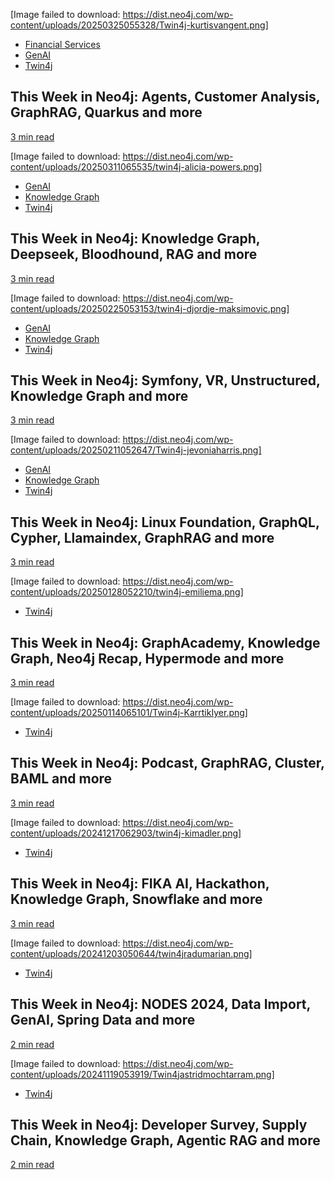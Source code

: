 [Image failed to download: https://dist.neo4j.com/wp-content/uploads/20250325055328/Twin4j-kurtisvangent.png]

* [Financial Services](https://neo4j.com/blog/financial-services/)
* [GenAI](https://neo4j.com/blog/genai/)
* [Twin4j](https://neo4j.com/blog/twin4j/)

## This Week in Neo4j: Agents, Customer Analysis, GraphRAG, Quarkus and more

[3 min read](https://neo4j.com/blog/twin4j/this-week-in-neo4j-agents-customeranalysis-graphrag-quarkus-and-more/)

[Image failed to download: https://dist.neo4j.com/wp-content/uploads/20250311065535/twin4j-alicia-powers.png]

* [GenAI](https://neo4j.com/blog/genai/)
* [Knowledge Graph](https://neo4j.com/blog/knowledge-graph/)
* [Twin4j](https://neo4j.com/blog/twin4j/)

## This Week in Neo4j: Knowledge Graph, Deepseek, Bloodhound, RAG and more

[3 min read](https://neo4j.com/blog/twin4j/this-week-in-neo4j-knowledgegraph-deepseek-bloodhound-rag-and-more/)

[Image failed to download: https://dist.neo4j.com/wp-content/uploads/20250225053153/twin4j-djordje-maksimovic.png]

* [GenAI](https://neo4j.com/blog/genai/)
* [Knowledge Graph](https://neo4j.com/blog/knowledge-graph/)
* [Twin4j](https://neo4j.com/blog/twin4j/)

## This Week in Neo4j: Symfony, VR, Unstructured, Knowledge Graph and more

[3 min read](https://neo4j.com/blog/twin4j/this-week-in-neo4j-symfony-vr-unstructured-knowledgegraph-and-more/)

[Image failed to download: https://dist.neo4j.com/wp-content/uploads/20250211052647/Twin4j-jevoniaharris.png]

* [GenAI](https://neo4j.com/blog/genai/)
* [Knowledge Graph](https://neo4j.com/blog/knowledge-graph/)
* [Twin4j](https://neo4j.com/blog/twin4j/)

## This Week in Neo4j: Linux Foundation, GraphQL, Cypher, Llamaindex, GraphRAG and more

[3 min read](https://neo4j.com/blog/twin4j/this-week-in-neo4j-graphql-cypher-llamaindex-graphrag-and-more/)

[Image failed to download: https://dist.neo4j.com/wp-content/uploads/20250128052210/twin4j-emiliema.png]

* [Twin4j](https://neo4j.com/blog/twin4j/)

## This Week in Neo4j: GraphAcademy, Knowledge Graph, Neo4j Recap, Hypermode and more

[3 min read](https://neo4j.com/blog/twin4j/this-week-in-neo4j-graphacademy-knowledgegraph-recap-hypermode-and-more/)

[Image failed to download: https://dist.neo4j.com/wp-content/uploads/20250114065101/Twin4j-KarrtikIyer.png]

* [Twin4j](https://neo4j.com/blog/twin4j/)

## This Week in Neo4j: Podcast, GraphRAG, Cluster, BAML and more

[3 min read](https://neo4j.com/blog/twin4j/this-week-in-neo4j-podcast-graphrag-cluster-baml-and-more/)

[Image failed to download: https://dist.neo4j.com/wp-content/uploads/20241217062903/twin4j-kimadler.png]

* [Twin4j](https://neo4j.com/blog/twin4j/)

## This Week in Neo4j: FIKA AI, Hackathon, Knowledge Graph, Snowflake and more

[3 min read](https://neo4j.com/blog/twin4j/this-week-in-neo4j-fika-ai-hackathon-knowledge-graph-snowflake-and-more/)

[Image failed to download: https://dist.neo4j.com/wp-content/uploads/20241203050644/twin4jradumarian.png]

* [Twin4j](https://neo4j.com/blog/twin4j/)

## This Week in Neo4j: NODES 2024, Data Import, GenAI, Spring Data and more

[2 min read](https://neo4j.com/blog/twin4j/this-week-in-neo4j-nodes2024-data-import-genai-spring-data-and-more/)

[Image failed to download: https://dist.neo4j.com/wp-content/uploads/20241119053919/Twin4jastridmochtarram.png]

* [Twin4j](https://neo4j.com/blog/twin4j/)

## This Week in Neo4j: Developer Survey, Supply Chain, Knowledge Graph, Agentic RAG and more

[2 min read](https://neo4j.com/blog/twin4j/this-week-in-neo4j-developer-survey-supplychain-knowledge-graph-agentic-rag-and-more/)